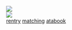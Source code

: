 ![](https://komarev.com/ghpvc/?username=hundredline&label=♰‎‎‎‎&style=pixel&color=a349a3&base=10040)  
![](https://file.garden/aDT0Ck-AL1_uKJ4P/misc/ezgif-764cf626adff46.png)  
[rentry](https://rentry.co/finger) ‎[matching](https://rentry.co/foam)‎ ‎‎‎‎‎[atabook](https://flux.atabook.org/)
